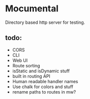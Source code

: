 # Mocumental

Directory based http server for testing.


## todo:

- CORS
- CLI
- Web UI
- Route sorting
- isStatic and isDynamic stuff
- built in routing API
- Human readable handler names
- Use chalk for colors and stuff
- rename paths to routes in mw?
